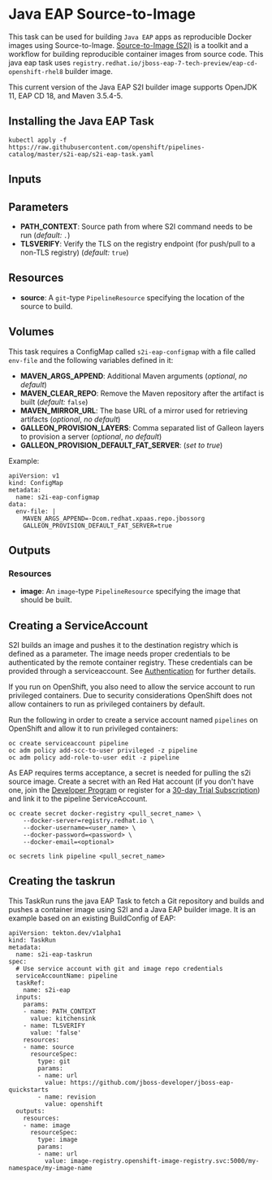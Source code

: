 # Java EAP Source-to-Image

This task can be used for building `Java EAP` apps as reproducible Docker 
images using Source-to-Image. [Source-to-Image (S2I)](https://github.com/openshift/source-to-image) is a toolkit and a workflow for building reproducible container images from source code. This java eap task uses `registry.redhat.io/jboss-eap-7-tech-preview/eap-cd-openshift-rhel8` builder image.

This current version of the Java EAP S2I builder image supports OpenJDK 11, EAP CD 18, and Maven 3.5.4-5.

## Installing the Java EAP Task

```
kubectl apply -f https://raw.githubusercontent.com/openshift/pipelines-catalog/master/s2i-eap/s2i-eap-task.yaml
```

## Inputs

## Parameters

* **PATH_CONTEXT**: Source path from where S2I command needs to be run
  (_default: `.`_)
* **TLSVERIFY**: Verify the TLS on the registry endpoint (for push/pull to a non-TLS registry) (_default:_ `true`)


## Resources

* **source**: A `git`-type `PipelineResource` specifying the location of the source to build.

## Volumes
This task requires a ConfigMap called `s2i-eap-configmap` with a file called `env-file` and the following variables defined in it:

* **MAVEN_ARGS_APPEND**: Additional Maven arguments (_optional_, _no default_)
* **MAVEN_CLEAR_REPO**: Remove the Maven repository after the artifact is 
  built (_default:_ `false`)
* **MAVEN_MIRROR_URL**: The base URL of a mirror used for retrieving artifacts 
  (_optional_, _no default_)
* **GALLEON_PROVISION_LAYERS**: Comma separated list of Galleon layers to provision a server (_optional_, _no default_)
* **GALLEON_PROVISION_DEFAULT_FAT_SERVER**: (_set to true_)

Example:
```
apiVersion: v1
kind: ConfigMap
metadata:
  name: s2i-eap-configmap
data:
  env-file: |
    MAVEN_ARGS_APPEND=-Dcom.redhat.xpaas.repo.jbossorg
    GALLEON_PROVISION_DEFAULT_FAT_SERVER=true
```

## Outputs

### Resources

* **image**: An `image`-type `PipelineResource` specifying the image that should
  be built.

## Creating a ServiceAccount

S2I builds an image and pushes it to the destination registry which is
defined as a parameter. The image needs proper credentials to be 
authenticated by the remote container registry. These credentials can 
be provided through a serviceaccount. See [Authentication](https://github.com/tektoncd/pipeline/blob/master/docs/auth.md#basic-authentication-docker)
for further details.

If you run on OpenShift, you also need to allow the service
account to run privileged containers. Due to security considerations 
OpenShift does not allow containers to run as privileged containers 
by default.

Run the following in order to create a service account named
`pipelines` on OpenShift and allow it to run privileged containers:

```
oc create serviceaccount pipeline
oc adm policy add-scc-to-user privileged -z pipeline
oc adm policy add-role-to-user edit -z pipeline
```

As EAP requires terms acceptance, a secret is needed for pulling the s2i source image. Create a secret with an Red Hat account (if you don't have one, join the [Developer Program](https://developers.redhat.com/) or register for a [30-day Trial Subscription](https://access.redhat.com/products/red-hat-jboss-enterprise-application-platform/evaluation)) and link it to the pipeline ServiceAccount.

```
oc create secret docker-registry <pull_secret_name> \
    --docker-server=registry.redhat.io \
    --docker-username=<user_name> \
    --docker-password=<password> \
    --docker-email=<optional>

oc secrets link pipeline <pull_secret_name>
```


## Creating the taskrun

This TaskRun runs the java EAP Task to fetch a Git repository and builds and pushes a container image using S2I and a Java EAP builder image. It is an example based on an existing BuildConfig of EAP:

```
apiVersion: tekton.dev/v1alpha1
kind: TaskRun
metadata:
  name: s2i-eap-taskrun
spec:
  # Use service account with git and image repo credentials
  serviceAccountName: pipeline
  taskRef:
    name: s2i-eap
  inputs:
    params:
    - name: PATH_CONTEXT
      value: kitchensink
    - name: TLSVERIFY
      value: 'false'
    resources:
    - name: source
      resourceSpec:
        type: git
        params:
        - name: url
          value: https://github.com/jboss-developer/jboss-eap-quickstarts
        - name: revision
          value: openshift
  outputs:
    resources:
    - name: image
      resourceSpec:
        type: image
        params:
        - name: url
          value: image-registry.openshift-image-registry.svc:5000/my-namespace/my-image-name
```
